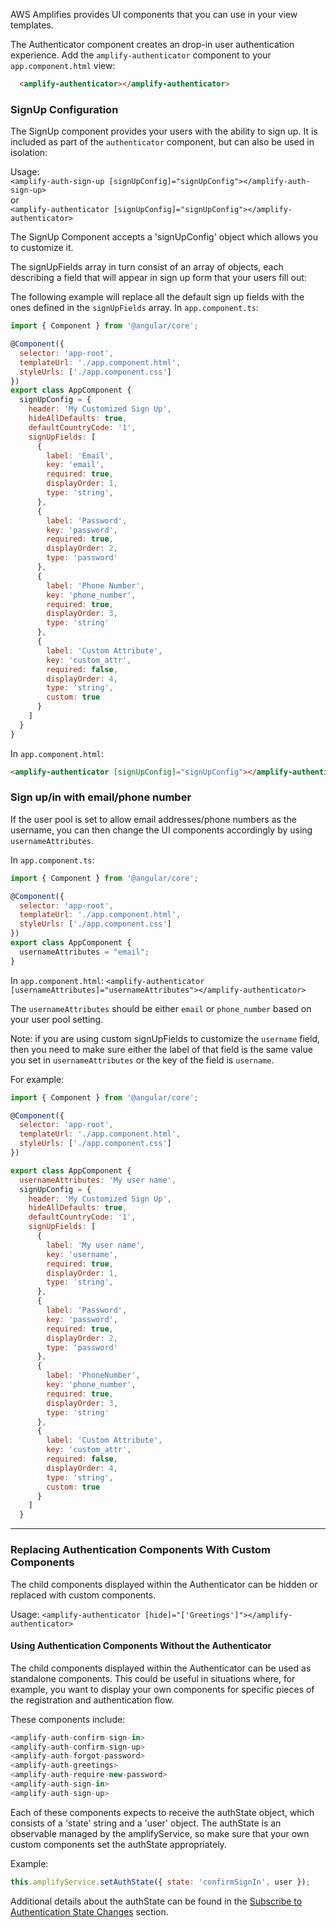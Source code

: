 AWS Amplifies provides UI components that you can use in your view templates. 

The Authenticator component creates an drop-in user authentication experience. Add the `amplify-authenticator` component to your `app.component.html` view:

```html
  <amplify-authenticator></amplify-authenticator>
```

### SignUp Configuration
The SignUp component provides your users with the ability to sign up.  It is included as part of the ```authenticator``` component, but can also be used in isolation:

Usage:  
```<amplify-auth-sign-up [signUpConfig]="signUpConfig"></amplify-auth-sign-up>```  
or  
```<amplify-authenticator [signUpConfig]="signUpConfig"></amplify-authenticator>```

The SignUp Component accepts a 'signUpConfig' object which allows you to customize it.

<inline-fragment framework="angular" src="~/ui-legacy/fragments/sign-up-attributes.md"></inline-fragment>

The signUpFields array in turn consist of an array of objects, each describing a field that will appear in sign up form that your users fill out:

<inline-fragment framework="angular" src="~/ui-legacy/fragments/sign-up-fields.md"></inline-fragment>

The following example will replace all the default sign up fields with the ones defined in the `signUpFields` array.
In `app.component.ts`:
```js
import { Component } from '@angular/core';

@Component({
  selector: 'app-root',
  templateUrl: './app.component.html',
  styleUrls: ['./app.component.css']
})
export class AppComponent {
  signUpConfig = {
    header: 'My Customized Sign Up',
    hideAllDefaults: true,
    defaultCountryCode: '1',
    signUpFields: [
      {
        label: 'Email',
        key: 'email',
        required: true,
        displayOrder: 1,
        type: 'string',
      },
      {
        label: 'Password',
        key: 'password',
        required: true,
        displayOrder: 2,
        type: 'password'
      },
      {
        label: 'Phone Number',
        key: 'phone_number',
        required: true,
        displayOrder: 3,
        type: 'string'
      },
      {
        label: 'Custom Attribute',
        key: 'custom_attr',
        required: false,
        displayOrder: 4,
        type: 'string',
        custom: true
      }
    ]
  }
}
```

In `app.component.html`:
```html
<amplify-authenticator [signUpConfig]="signUpConfig"></amplify-authenticator>
```

### Sign up/in with email/phone number
If the user pool is set to allow email addresses/phone numbers as the username, you can then change the UI components accordingly by using `usernameAttributes`.

In `app.component.ts`:
```js
import { Component } from '@angular/core';

@Component({
  selector: 'app-root',
  templateUrl: './app.component.html',
  styleUrls: ['./app.component.css']
})
export class AppComponent {
  usernameAttributes = "email"; 
}
```

In `app.component.html`:
```<amplify-authenticator [usernameAttributes]="usernameAttributes"></amplify-authenticator>```

The `usernameAttributes` should be either `email` or `phone_number` based on your user pool setting.

Note: if you are using custom signUpFields to customize the `username` field, then you need to make sure either the label of that field is the same value you set in `usernameAttributes` or the key of the field is `username`.

For example:
```js
import { Component } from '@angular/core';

@Component({
  selector: 'app-root',
  templateUrl: './app.component.html',
  styleUrls: ['./app.component.css']
})

export class AppComponent {
  usernameAttributes: 'My user name',
  signUpConfig = {
    header: 'My Customized Sign Up',
    hideAllDefaults: true,
    defaultCountryCode: '1',
    signUpFields: [
      {
        label: 'My user name',
        key: 'username',
        required: true,
        displayOrder: 1,
        type: 'string',
      },
      {
        label: 'Password',
        key: 'password',
        required: true,
        displayOrder: 2,
        type: 'password'
      },
      {
        label: 'PhoneNumber',
        key: 'phone_number',
        required: true,
        displayOrder: 3,
        type: 'string'
      },
      {
        label: 'Custom Attribute',
        key: 'custom_attr',
        required: false,
        displayOrder: 4,
        type: 'string',
        custom: true
      }
    ]
  }
```

---

### Replacing Authentication Components With Custom Components
The child components displayed within the Authenticator can be hidden or replaced with custom components.

Usage:
```<amplify-authenticator [hide]="['Greetings']"></amplify-authenticator>```

#### Using Authentication Components Without the Authenticator
The child components displayed within the Authenticator can be used as standalone components.  This could be useful in situations where, for example, you want to display your own components for specific pieces of the registration and authentication flow.

These components include:

```javascript
<amplify-auth-confirm-sign-in>
<amplify-auth-confirm-sign-up>
<amplify-auth-forgot-password>
<amplify-auth-greetings>
<amplify-auth-require-new-password>
<amplify-auth-sign-in>
<amplify-auth-sign-up>
```

Each of these components expects to receive the authState object, which consists of a 'state' string and a 'user' object.  The authState is an observable managed by the amplifyService, so make sure that your own custom components set the authState appropriately.

Example:
```javascript
this.amplifyService.setAuthState({ state: 'confirmSignIn', user });
```

Additional details about the authState can be found in the [Subscribe to Authentication State Changes](~/ui-legacy/auth/authenticator.md#subscribe-to-authentication-state-changes) section.
